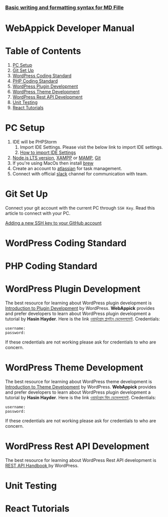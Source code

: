 ### [Basic writing and formatting syntax for MD Fille](https://docs.github.com/en/get-started/writing-on-github/getting-started-with-writing-and-formatting-on-github/basic-writing-and-formatting-syntax)
# WebAppick Developer Manual

# Table of Contents

1. [PC Setup](#pc-setup)
2. [Git Set Up](#github-set-up)
3. [WordPress Coding Standard](#wordpress-coding-standered)
4. [PHP Coding Standard](#php-coding-standered)
5. [WordPress Plugin Development](#wordpress-plugin-development)
6. [WordPress Theme Development](#wordpress-theme-development)
7. [WordPress Rest API Development](#wordpress-theme-development)
8. [Unit Testing](#wordpress-theme-development)
9. [React Tutorials](#react-tutorials)

# PC Setup
1. IDE will be PHPStorm
   1.  Import IDE Settings. Please visit the below link to import IDE settings.
   2. [How to import IDE Settings](https://www.jetbrains.com/help/phpstorm/sharing-your-ide-settings.html#import-export-settings)
2. [Node.js LTS version](https://nodejs.org/en/download), [XAMPP](https://www.apachefriends.org/download.html) or [MAMP](https://www.mamp.info/en/downloads/), [Git](https://git-scm.com/downloads)
3. If you're using MacOs then install [brew](https://brew.sh/)
4. Create an account to [atlassian](https://www.atlassian.com/) for task management.
5. Connect with official [slack](https://slack.com/) channel for communication with team.


# Git Set Up
Connect your git account with the current PC through `SSH Key`. Read this article to connect with your PC.

[Adding a new SSH key to your GitHub account](https://docs.github.com/en/authentication/connecting-to-github-with-ssh/adding-a-new-ssh-key-to-your-github-account)

# WordPress Coding Standard

# PHP Coding Standard
# WordPress Plugin Development
The best resource for learning about WordPress plugin development is [Introduction to Plugin Development](https://developer.wordpress.org/plugins/intro/) by WordPress.
**WebAppick** provides and prefer developers to learn about WordPress plugin development a tutorial by **Hasin Hayder**. Here is the link
[ওয়ার্ডপ্রেস প্লাগইন ডেভেলপমেন্ট](https://learnwith.hasinhayder.com/wp/course/wordpress-plugin-development/).
Credentials: 
```
username: 
password:
```
If these credentials are not working please ask for credentials to who are concern.

   
# WordPress Theme Development
The best resource for learning about WordPress theme development is [Introduction to Theme Development](https://developer.wordpress.org/themes/getting-started/) by WordPress.
**WebAppick** provides and prefer developers to learn about WordPress plugin development a tutorial by **Hasin Hayder**. Here is the link
[ওয়ার্ডপ্রেস থিম ডেভেলপমেন্ট](https://learnwith.hasinhayder.com/wp/course/wordpress-theme-development/).
Credentials:
```
username: 
password:
```
If these credentials are not working please ask for credentials to who are concern.
# WordPress Rest API Development
The best resource for learning about WordPress Rest API development is [REST API Handbook ](https://developer.wordpress.org/rest-api/~) by WordPress.

# Unit Testing
# React Tutorials








